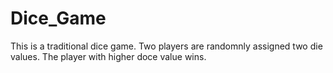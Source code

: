 # Dice_Game
This is a traditional dice game. Two players are randomnly assigned two die values. The player with higher doce value wins.
